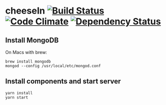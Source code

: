 # cheeseIn [![Build Status](https://travis-ci.org/cheesein/cheesein.svg?branch=master)](https://travis-ci.org/cheesein/cheesein) [![Code Climate](https://codeclimate.com/github/cheesein/cheesein/badges/gpa.svg)](https://codeclimate.com/github/cheesein/cheesein) [![Dependency Status](https://gemnasium.com/badges/github.com/cheesein/cheesein.svg)](https://gemnasium.com/github.com/cheesein/cheesein)

## Install MongoDB

On Macs with brew:
```
brew install mongodb
mongod --config /usr/local/etc/mongod.conf
```

## Install components and start server

```
yarn install
yarn start
```
